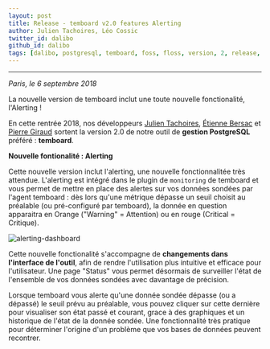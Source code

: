 ```yaml
---
layout: post
title: Release - temboard v2.0 features Alerting
author: Julien Tachoires, Léo Cossic
twitter_id: dalibo
github_id: dalibo
tags: [dalibo, postgresql, temboard, foss, floss, version, 2, release, 2018]
---
```


---

*Paris, le 6 septembre 2018*

La nouvelle version de temboard inclut une toute nouvelle fonctionalité, l'Alerting ! 

<!--MORE-->

En cette rentrée 2018, nos développeurs [Julien Tachoires](https://github.com/julmon), [Étienne Bersac](https://github.com/bersace) et [Pierre Giraud](https://github.com/pgiraud) sortent la version 2.0 de notre outil de **gestion PostgreSQL** préféré : **temboard**.

**Nouvelle fontionalité : Alerting**

Cette nouvelle version inclut l'alerting, une nouvelle fonctionnalitée très attendue. L'alerting est intégré dans le plugin de `monitoring` de temboard et vous permet de mettre en place des alertes sur vos données sondées par l'agent temboard : dès lors qu'une métrique dépasse un seuil choisit au préalable (ou pré-configuré par temboard), la donnée en question apparaitra en Orange ("Warning" = Attention) ou en rouge (Critical = Critique).

![alerting-dashboard](https://raw.githubusercontent.com/dalibo/blog/temboard2.0/img/alerting_dashboard.png)

Cette nouvelle fonctionalité s'accompagne de **changements dans l'interface de l'outil**, afin de rendre l'utilisation plus intuitive et efficace pour l'utilisateur. Une page "Status" vous permet désormais de surveiller l'état de l'ensemble de vos données sondées avec davantage de précision. 

Lorsque temboard vous alerte qu'une donnée sondée dépasse (ou a dépassé) le seuil prévu au préalable, vous pouvez cliquer sur cette dernière pour visualiser son état passé et courant, grace à des graphiques et un historique de l'état de la donnée sondée. Une fonctionnalité très pratique pour déterminer l'origine d'un problème que vos bases de données peuvent recontrer.

